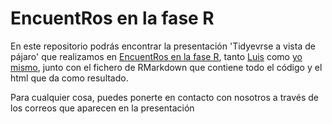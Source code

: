 # EncuentRos en la fase R

En este repositorio podrás encontrar la presentación 'Tidyevrse a vista de pájaro' que realizamos en [EncuentRos en la fase R](https://www.u-tad.com/event/save-the-date-encuentros-r/), tanto [Luis](https://es.linkedin.com/in/luis-moris-fernandez) como [yo mismo](https://twitter.com/joaquinmoris), junto con el fichero de RMarkdown que contiene todo el código y el html que da como resultado.

Para cualquier cosa, puedes ponerte en contacto con nosotros a través de los correos que aparecen en la presentación
